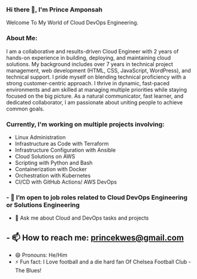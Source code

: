 ### Hi there 👋, I'm Prince Amponsah

Welcome To My World of Cloud DevOps Engineering.

### About Me:

I am a collaborative and results-driven Cloud Engineer with 2 years of hands-on experience in building, deploying, and maintaining cloud solutions. My background includes over 7 years in technical project management, web development (HTML, CSS, JavaScript, WordPress), and technical support. I pride myself on blending technical proficiency with a strong customer-centric approach.
I thrive in dynamic, fast-paced environments and am skilled at managing multiple priorities while staying focused on the big picture. As a natural communicator, fast learner, and dedicated collaborator, I am passionate about uniting people to achieve common goals.

### Currently, I'm working on multiple projects involving: ###


- Linux Administration
- Infrastructure as Code with Terraform
- Infrastructure Configuration with Ansible
- Cloud Solutions on AWS
- Scripting with Python and Bash
- Containerization with Docker
- Orchestration with Kubernetes
-  CI/CD with GitHub Actions/ AWS DevOps

### - 👯 I’m open to job roles related to Cloud DevOps Engineering or Solutions Engineering
- 💬 Ask me about Cloud and DevOps tasks and projects
## - 📫 How to reach me: <a href="mailto:princekwes@gmail.com">princekwes@gmail.com</a>
- 😄 Pronouns: He/Him
- ⚡ Fun fact: I Love football and a die hard fan Of Chelsea Football Club - The Blues!

